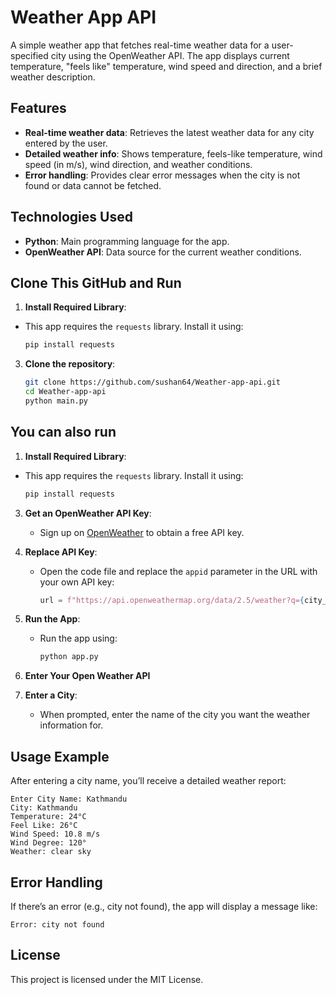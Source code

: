 # Weather App API

A simple weather app that fetches real-time weather data for a user-specified city using the OpenWeather API. The app displays current temperature, "feels like" temperature, wind speed and direction, and a brief weather description.

## Features
- **Real-time weather data**: Retrieves the latest weather data for any city entered by the user.
- **Detailed weather info**: Shows temperature, feels-like temperature, wind speed (in m/s), wind direction, and weather conditions.
- **Error handling**: Provides clear error messages when the city is not found or data cannot be fetched.

## Technologies Used
- **Python**: Main programming language for the app.
- **OpenWeather API**: Data source for the current weather conditions.

## Clone This GitHub and Run

1. **Install Required Library**:

  - This app requires the `requests` library. Install it using:
      ```bash
      pip install requests
      ```

3. **Clone the repository**:
    ```bash
    git clone https://github.com/sushan64/Weather-app-api.git
    cd Weather-app-api
    python main.py
    ```

## You can also run

1. **Install Required Library**:
 - This app requires the `requests` library. Install it using:
      ```bash
      pip install requests
      ```

3. **Get an OpenWeather API Key**:
    - Sign up on [OpenWeather](https://openweathermap.org/api) to obtain a free API key.

4. **Replace API Key**:
    - Open the code file and replace the `appid` parameter in the URL with your own API key:
      ```python
      url = f"https://api.openweathermap.org/data/2.5/weather?q={city_name}&units=metric&appid=YOUR_API_KEY"
      ```

5. **Run the App**:
    - Run the app using:
      ```bash
      python app.py
      ```
6. **Enter Your Open Weather API**

5. **Enter a City**:
    - When prompted, enter the name of the city you want the weather information for.

## Usage Example

After entering a city name, you’ll receive a detailed weather report:

```plaintext
Enter City Name: Kathmandu
City: Kathmandu
Temperature: 24°C
Feel Like: 26°C
Wind Speed: 10.8 m/s
Wind Degree: 120°
Weather: clear sky
```

## Error Handling
If there’s an error (e.g., city not found), the app will display a message like:

```plaintext
Error: city not found
```

## License
This project is licensed under the MIT License.
